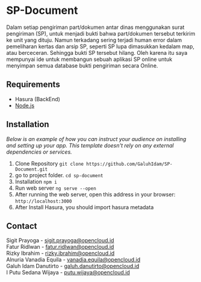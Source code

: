 # SP-Document
Dalam setiap pengiriman part/dokumen antar dinas menggunakan surat pengiriman (SP), untuk menjadi bukti bahwa part/dokumen tersebut terkirim ke unit yang dituju. Namun terkadang sering terjadi human error dalam pemeliharan kertas dan arsip SP, seperti SP lupa dimasukkan kedalam map, atau berceceran. Sehingga bukti SP tersebut hilang. Oleh karena itu saya mempunyai ide untuk membangun sebuah aplikasi SP online untuk menyimpan semua database bukti pengiriman secara Online.


## Requirements

- Hasura (BackEnd)
- [Node.js](https://nodejs.org/en/)

## Installation

_Below is an example of how you can instruct your audience on installing and setting up your app. This template doesn't rely on any external dependencies or services._


1. Clone Repository `git clone https://github.com/GaluhIdam/SP-Document.git`
2. go to project folder. `cd sp-document`
3. Installation `npm i`
4. Run web server `ng serve --open`
8. After running the web server, open this address in your browser:
   `http://localhost:3000`
9. After Install Hasura, you should import hasura metadata
   
   
## Contact

Sigit Prayoga - sigit.prayoga@opencloud.id \
Fatur Ridlwan - fatur.ridlwan@opencloud.id\
Rizky Ibrahim - rizky.ibrahim@opencloud.id \
Alnuria Vanadia Equila - vanadia.equila@opencloud.id\
Galuh Idam Danutirto - galuh.danutirto@opencloud.id\
I Putu Sedana Wijaya - putu.wijaya@opencloud.id

